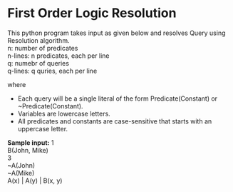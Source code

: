 # First Order Logic Resolution

This python program takes input as given below and resolves Query using Resolution algorithm.<br/>
n: number of predicates<br/>
n-lines: n predicates, each per line<br/>
q: numebr of queries<br/>
q-lines: q quries, each per line<br/>

where
* Each query will be a single literal of the form Predicate(Constant) or ~Predicate(Constant).
* Variables are lowercase letters.
* All predicates and constants are case-sensitive that starts with an uppercase letter.

__Sample input:__
1<br/>
B(John, Mike)<br/>
3<br/>
~A(John)<br/>
~A(Mike)<br/>
A(x) | A(y) | B(x, y)<br/>
